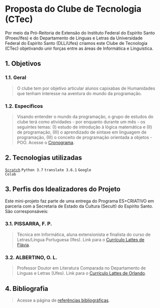 # Proposta do Clube de Tecnologia (CTec)

Por meio da Pró-Reitoria de Extensão do Instituto Federal do Espírito Santo (Proex/Ifes) e do Departamento de Línguas e Letras da Universidade Federal do Espírito Santo (DLL/Ufes) criamos este Clube de Tecnologia (CTec) objetivando unir forças entre as áreas de Informática e Linguística.

## 1. Objetivos

### 1.1. Geral
> O clube tem por objetivo articular alunos capixabas de Humanidades que tenham interesse na aventura do mundo da programação.

### 1.2. Específicos
> Visando entender o mundo da programação, o grupo de estudos do clube terá como atividades - por enquanto durante um mês - os seguintes temas: (I) estudo de introdução à lógica matemática e (II) de programação, (III) o aprendizado de sintaxe em linguagem de programação, (III) o conceito de programação orientada a objetos - POO. Acesse o [Cronograma](https://github.com/fppissarra/ctec/blob/main/cap0.md).

## 2. Tecnologias utilizadas
<code>[Scratch](https://scratch.mit.edu/)</code> <code>Python 3.7</code> <code>translate 3.6.1</code> <code>Google Colab</code>

## 3. Perfis dos Idealizadores do Projeto
Este mini-projeto faz parte de uma entrega do Programa ES+CRIATIVO em parceria com a Secretaria de Estado da Cultura (Secult) do Espírito Santo. São corresponsáveis:

### 3.1. PISSARRA, F. P.
> Técnica em Informática, aluna extensionista e finalista do curso de Letras/Língua Portuguesa (Ifes). Link para o [Currículo Lattes de Flávia](http://lattes.cnpq.br/7945109731847519).

### 3.2. ALBERTINO, O. L.
> Professor Doutor em Literatura Comparada no Departamento de Línguas e Letras (Ufes). Link para o [Currículo Lattes de Orlando](http://lattes.cnpq.br/1807713896369299).

## 4. Bibliografia

> Acesse a página de [referências bibliográficas](https://github.com/fppissarra/ctec/blob/main/biblio.md).
